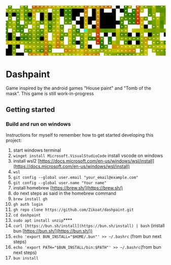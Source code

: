 ![Dashpaint Banner](/public/images/banner.png)

# Dashpaint
Game inspired by the android games "House paint" and "Tomb of the mask". This game is still work-in-progress

## Getting started

### Build and run on windows

Instructions for myself to remember how to get started developing this project:

1. start windows terminal
2. `winget install Microsoft.VisualStudioCode` install vscode on windows
3. install wsl2 [https://docs.microsoft.com/en-us/windows/wsl/install](https://docs.microsoft.com/en-us/windows/wsl/install)
4. `wsl`
5. `git config --global user.email "your_email@example.com"`
6. `git config --global user.name "Your name"`
7. install homebrew [https://brew.sh/](https://brew.sh/)
8. do next steps as said in the homebrew command
9. `brew install gh`
10. `gh auth login`
11. `gh repo clone https://github.com/Zikoat/dashpaint.git`
12. `cd dashpaint`
13. `sudo apt install unzip`****
14. `curl [https://bun.sh/install](https://bun.sh/install) | bash` (install bun [https://bun.sh/](https://bun.sh/))
15. `echo 'export BUN_INSTALL="$HOME/.bun"' >> ~/.bashrc` (from bun next steps)
16. `echo 'export PATH="$BUN_INSTALL/bin:$PATH"' >> ~/.bashrc`(from bun next steps)
17. `bun install`
